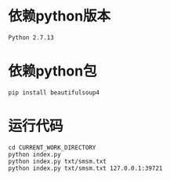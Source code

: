 
# 依赖python版本
    Python 2.7.13
    
# 依赖python包
    pip install beautifulsoup4
    
# 运行代码
    cd CURRENT_WORK_DIRECTORY
    python index.py
    python index.py txt/smsm.txt
    python index.py txt/smsm.txt 127.0.0.1:39721
    


